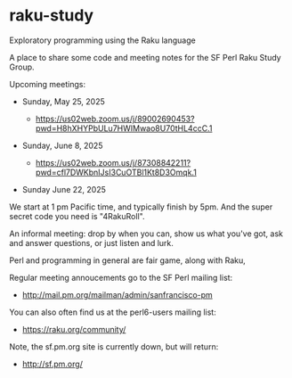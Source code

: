 # raku-study
Exploratory programming using the Raku language

A place to share some code and meeting notes for the SF Perl Raku Study Group.

Upcoming meetings:
  
*  Sunday, May 25, 2025 
    *  https://us02web.zoom.us/j/89002690453?pwd=H8hXHYPbULu7HWIMwao8U70tHL4ccC.1

*  Sunday, June 8, 2025 
    *  https://us02web.zoom.us/j/87308842211?pwd=cfl7DWKbnIJsI3CuOTBl1Kt8D3Omqk.1

*  Sunday June 22, 2025 


We start at 1 pm Pacific time, and typically finish by 5pm.
And the super secret code you need is "4RakuRoll".

An informal meeting: drop by when you can, show us what you've got,
ask and answer questions, or just listen and lurk.

Perl and programming in general are fair game, along with Raku, 

Regular meeting annoucements go to the SF Perl mailing list:

*  http://mail.pm.org/mailman/admin/sanfrancisco-pm

You can also often find us at the perl6-users mailing list:

*  https://raku.org/community/


Note, the sf.pm.org site is currently down, but will return:

*  http://sf.pm.org/
